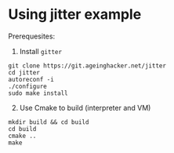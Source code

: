 # Using jitter example

Prerequesites:

1. Install `gitter`

```
git clone https://git.ageinghacker.net/jitter
cd jitter
autoreconf -i
./configure
sudo make install
```

2. Use Cmake to build (interpreter and VM)

```
mkdir build && cd build
cd build
cmake ..
make
```

